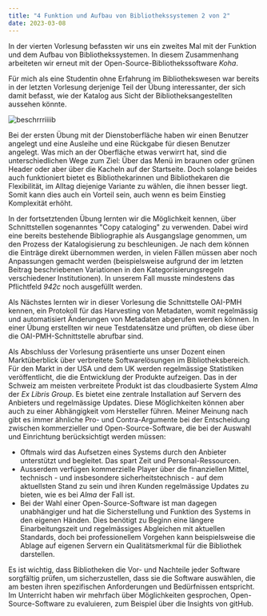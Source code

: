 ```yaml
---
title: "4 Funktion und Aufbau von Bibliothekssystemen 2 von 2"
date: 2023-03-08
---
```

In der vierten Vorlesung befassten wir uns ein zweites Mal mit der Funktion und dem Aufbau von Bibliothekssystemen. In diesem Zusammenhang arbeiteten wir erneut mit der Open-Source-Bibliothekssoftware *Koha*.

Für mich als eine Studentin ohne Erfahrung im Bibliothekswesen war bereits in der letzten Vorlesung derjenige Teil der Übung interessanter, der sich damit befasst, wie der Katalog aus Sicht der Bibliotheksangestellten aussehen könnte.

![beschrrriiiib](https://isabelvonah.github.io/bain_lerntagebuch/images/4_1.png)

Bei der ersten Übung mit der Dienstoberfläche haben wir einen Benutzer angelegt und eine Ausleihe und eine Rückgabe für diesen Benutzer angelegt. Was mich an der Oberfläche etwas verwirrt hat, sind die unterschiedlichen Wege zum Ziel: Über das Menü im braunen oder grünen Header oder aber über die Kacheln auf der Startseite. Doch solange beides auch funktioniert bietet es Bibliothekarinnen und Bibliothekaren die Flexibilität, im Alltag diejenige Variante zu wählen, die ihnen besser liegt. Somit kann dies auch ein Vorteil sein, auch wenn es beim Einstieg Komplexität erhöht. 

In der fortsetztenden Übung lernten wir die Möglichkeit kennen, über Schnittstellen sogenanntes "Copy cataloging" zu verwenden. Dabei wird eine bereits bestehende Bibliographie als Ausgangslage genommen, um den Prozess der Katalogisierung zu beschleunigen. Je nach dem können die Einträge direkt übernommen werden, in vielen Fällen müssen aber noch Anpassungen gemacht werden (beispielsweise aufgrund der im letzten Beitrag beschriebenen Variationen in den Kategorisierungsregeln verschiedener Institutionen). In unserem Fall musste mindestens das Pflichtfeld *942c* noch ausgefüllt werden. 

Als Nächstes lernten wir in dieser Vorlesung die Schnittstelle OAI-PMH kennen, ein Protokoll für das Harvesting von Metadaten, womit regelmässig und automatisiert Änderungen von Metadaten abgerufen werden können. In einer Übung erstellten wir neue Testdatensätze und prüften, ob diese über die OAI-PMH-Schnittstelle abrufbar sind.

Als Abschluss der Vorlesung präsentierte uns unser Dozent einen Marktüberblick über verbreitete Softwarelösungen im Bibliotheksbereich. Für den Markt in der USA und dem UK werden regelmässige Statistiken veröffentlicht, die die Entwicklung der Produkte aufzeigen. Das in der Schweiz am meisten verbreitete Produkt ist das cloudbasierte System *Alma* der *Ex Libris Group*. Es bietet eine zentrale Installation auf Servern des Anbieters und regelmässige Updates. Diese Möglichkeiten können aber auch zu einer Abhängigkeit vom Hersteller führen. Meiner Meinung nach gibt es immer ähnliche Pro- und Contra-Argumente bei der Entscheidung zwischen kommerzieller und Open-Source-Software, die bei der Auswahl und Einrichtung berücksichtigt werden müssen: 

- Oftmals wird das Aufsetzen eines Systems durch den Anbieter unterstützt und begleitet. Das spart Zeit und Personal-Ressourcen.
- Ausserdem verfügen kommerzielle Player über die finanziellen Mittel, technisch - und insbesondere sicherheitstechnisch - auf dem aktuellsten Stand zu sein und ihren Kunden regelmässige Updates zu bieten, wie es bei *Alma* der Fall ist.
- Bei der Wahl einer Open-Source-Software ist man dagegen unabhängiger und hat die Sicherstellung und Funktion des Systems in den eigenen Händen. Dies benötigt zu Beginn eine längere Einarbeitungszeit und regelmässiges Abgleichen mit aktuellen Standards, doch bei professionellem Vorgehen kann beispielsweise die Ablage auf eigenen Servern ein Qualitätsmerkmal für die Bibliothek darstellen.

Es ist wichtig, dass Bibliotheken die Vor- und Nachteile jeder Software sorgfältig prüfen, um sicherzustellen, dass sie die Software auswählen, die am besten ihren spezifischen Anforderungen und Bedürfnissen entspricht. Im Unterricht haben wir mehrfach über Möglichkeiten gesprochen, Open-Source-Software zu evaluieren, zum Beispiel über die Insights von gitHub.